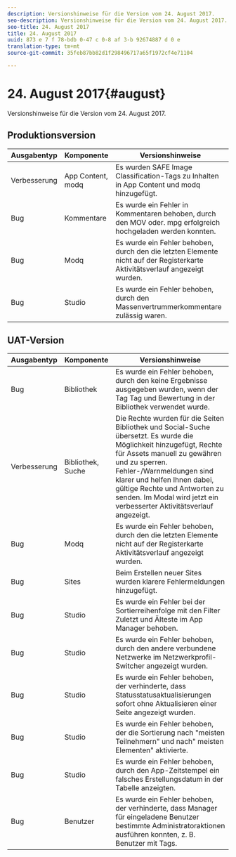 ```yaml
---
description: Versionshinweise für die Version vom 24. August 2017.
seo-description: Versionshinweise für die Version vom 24. August 2017.
seo-title: 24. August 2017
title: 24. August 2017
uuid: 873 e 7 f 78-bdb 0-47 c 0-8 af 3-b 92674887 d 0 e
translation-type: tm+mt
source-git-commit: 35feb87bb82d1f298496717a65f1972cf4e71104

---
```



# 24. August 2017{#august}

Versionshinweise für die Version vom 24. August 2017.

## Produktionsversion

| **Ausgabentyp** | **Komponente** | **Versionshinweise** |
|---|---|---|
| Verbesserung | App Content, modq | Es wurden SAFE Image Classification-Tags zu Inhalten in App Content und modq hinzugefügt. |
| Bug | Kommentare | Es wurde ein Fehler in Kommentaren behoben, durch den MOV oder. mpg erfolgreich hochgeladen werden konnten. |
| Bug | Modq | Es wurde ein Fehler behoben, durch den die letzten Elemente nicht auf der Registerkarte Aktivitätsverlauf angezeigt wurden. |
| Bug | Studio | Es wurde ein Fehler behoben, durch den Massenvertrummerkommentare zulässig waren. |

## UAT-Version

| **Ausgabentyp** | **Komponente** | **Versionshinweise** |
|---|---|---|
| Bug | Bibliothek | Es wurde ein Fehler behoben, durch den keine Ergebnisse ausgegeben wurden, wenn der Tag Tag und Bewertung in der Bibliothek verwendet wurde. |
| Verbesserung | Bibliothek, Suche | Die Rechte wurden für die Seiten Bibliothek und Social-Suche übersetzt. Es wurde die Möglichkeit hinzugefügt, Rechte für Assets manuell zu gewähren und zu sperren. Fehler-/Warnmeldungen sind klarer und helfen Ihnen dabei, gültige Rechte und Antworten zu senden. Im Modal wird jetzt ein verbesserter Aktivitätsverlauf angezeigt. |
| Bug | Modq | Es wurde ein Fehler behoben, durch den die letzten Elemente nicht auf der Registerkarte Aktivitätsverlauf angezeigt wurden. |
| Bug | Sites | Beim Erstellen neuer Sites wurden klarere Fehlermeldungen hinzugefügt. |
| Bug | Studio | Es wurde ein Fehler bei der Sortierreihenfolge mit den Filter Zuletzt und Älteste im App Manager behoben. |
| Bug | Studio | Es wurde ein Fehler behoben, durch den andere verbundene Netzwerke im Netzwerkprofil-Switcher angezeigt wurden. |
| Bug | Studio | Es wurde ein Fehler behoben, der verhinderte, dass Statusstatusaktualisierungen sofort ohne Aktualisieren einer Seite angezeigt wurden. |
| Bug | Studio | Es wurde ein Fehler behoben, der die Sortierung nach "meisten Teilnehmern" und nach" meisten Elementen" aktivierte. |
| Bug | Studio | Es wurde ein Fehler behoben, durch den App-Zeitstempel ein falsches Erstellungsdatum in der Tabelle anzeigten. |
| Bug | Benutzer | Es wurde ein Fehler behoben, der verhinderte, dass Manager für eingeladene Benutzer bestimmte Administratoraktionen ausführen konnten, z. B. Benutzer mit Tags. |


